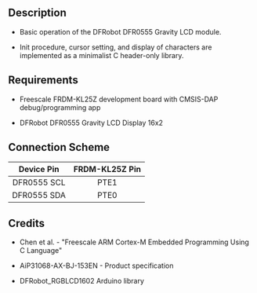 ## Description
* Basic operation of the DFRobot DFR0555 Gravity LCD module.

* Init procedure, cursor setting, and display of characters are implemented as a minimalist C header-only library.

## Requirements
* Freescale FRDM-KL25Z development board with CMSIS-DAP debug/programming app

* DFRobot DFR0555 Gravity LCD Display 16x2

## Connection Scheme
| Device Pin  | FRDM-KL25Z Pin |
| :---------: | :------------: |
| DFR0555 SCL |      PTE1      |
| DFR0555 SDA | PTE0           |

## Credits
* Chen et al. - "Freescale ARM Cortex-M Embedded Programming Using C Language"

* AiP31068-AX-BJ-153EN - Product specification

* DFRobot_RGBLCD1602 Arduino library
